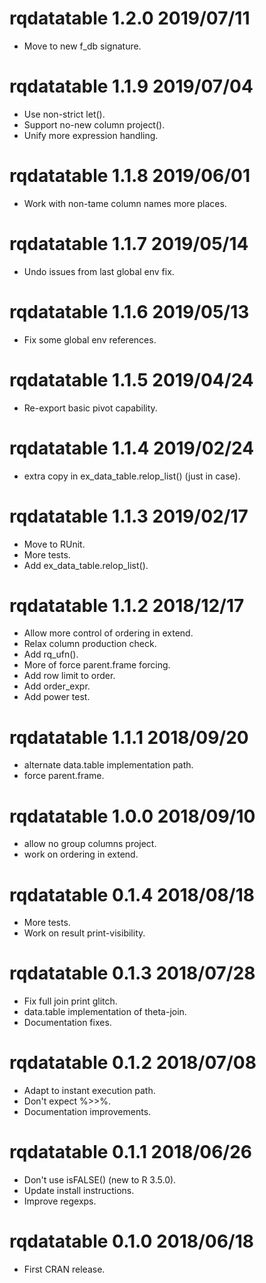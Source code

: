 
# rqdatatable 1.2.0 2019/07/11

 * Move to new f_db signature.


# rqdatatable 1.1.9 2019/07/04

 * Use non-strict let().
 * Support no-new column project().
 * Unify more expression handling.

# rqdatatable 1.1.8 2019/06/01

 * Work with non-tame column names more places.

# rqdatatable 1.1.7 2019/05/14

 * Undo issues from last global env fix.
 
# rqdatatable 1.1.6 2019/05/13

 * Fix some global env references.

# rqdatatable 1.1.5 2019/04/24

 * Re-export basic pivot capability.

# rqdatatable 1.1.4 2019/02/24

 * extra copy in ex_data_table.relop_list() (just in case).
 
# rqdatatable 1.1.3 2019/02/17

 * Move to RUnit.
 * More tests.
 * Add ex_data_table.relop_list().

# rqdatatable 1.1.2 2018/12/17

 * Allow more control of ordering in extend.
 * Relax column production check.
 * Add rq_ufn().
 * More of force parent.frame forcing.
 * Add row limit to order.
 * Add order_expr.
 * Add power test.

# rqdatatable 1.1.1 2018/09/20

  * alternate data.table implementation path.
  * force parent.frame.

# rqdatatable 1.0.0 2018/09/10

  * allow no group columns project.
  * work on ordering in extend.

# rqdatatable 0.1.4 2018/08/18

  * More tests.
  * Work on result print-visibility.

# rqdatatable 0.1.3 2018/07/28

  * Fix full join print glitch.
  * data.table implementation of theta-join.
  * Documentation fixes.

# rqdatatable 0.1.2 2018/07/08

  * Adapt to instant execution path.
  * Don't expect %>>%.
  * Documentation improvements.

# rqdatatable 0.1.1 2018/06/26

  * Don't use isFALSE() (new to R 3.5.0).
  * Update install instructions.
  * Improve regexps.

# rqdatatable 0.1.0 2018/06/18

  * First CRAN release.


